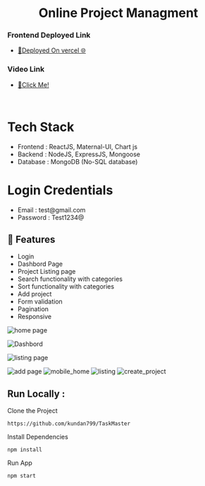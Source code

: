 
<h1 align="center"> Online Project Managment</h1>
<h3>Frontend Deployed  Link</h3>
<ul>
<li>
<a  href="https://task-management-mdr9.vercel.app/">🔗Deployed On vercel  🌐</a>
</li>
</ul>
<h3>Video Link</h3>
<ul>
<li>
<a  href="https://drive.google.com/file/d/1FBwWcfPIRJoxGPCmJSJAQkYUC64tiTj7/view?usp=drive_link">🔗Click Me!</a>
</li>
</ul>
<br />
<h1>Tech Stack</h1> 
<ul>
  <li>Frontend : ReactJS, Maternal-UI, Chart js</li>
   <li>Backend : NodeJS, ExpressJS, Mongoose</li>
   <li>Database : MongoDB (No-SQL database)</li>
</ul>

<h1> Login Credentials  </h1>
<ul>
  <li>Email : test@gmail.com</li>
  <li>Password : Test1234@</li>
</ul>

## 🚀 Features
- Login
- Dashbord Page
- Project Listing page
- Search functionality with categories
- Sort functionality with categories 
- Add project
- Form validation
- Pagination
- Responsive


![home page](https://github.com/kundan799/TaskMaster/assets/101567147/5b843735-3539-4ec8-8fce-39353d84d087)

![Dashbord](https://github.com/kundan799/TaskMaster/assets/101567147/93792f4c-9c5b-48b4-ab0f-125670c695e6)

![listing page](https://github.com/kundan799/TaskMaster/assets/101567147/24b82a60-143b-4fc9-9fc3-e849f74104bf)

![add page](https://github.com/kundan799/TaskMaster/assets/101567147/1be35f00-2037-4eae-bc90-e101a311278a)
![mobile_home](https://github.com/kundan799/TaskMaster/assets/101567147/9587bbe8-4221-41bd-9834-55f074736063)
![listing](https://github.com/kundan799/TaskMaster/assets/101567147/82615d6b-abef-4025-be1f-b271bbbcb3e0)
![create_project](https://github.com/kundan799/TaskMaster/assets/101567147/188985be-6a52-4e05-9987-a325cdc336f5)

## Run Locally :
Clone the Project
```
https://github.com/kundan799/TaskMaster
``` 

Install Dependencies
```
npm install 
```

Run App
```
npm start
